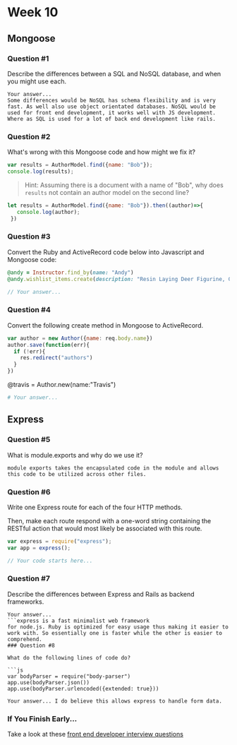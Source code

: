 # Week 10

## Mongoose

### Question #1

Describe the differences between a SQL and NoSQL database, and when you might use each.

```text
Your answer...
Some differences would be NoSQL has schema flexibility and is very fast. As well also use object orientated databases. NoSQL would be used for front end development, it works well with JS development. Where as SQL is used for a lot of back end development like rails.
```

### Question #2

What's wrong with this Mongoose code and how might we fix it?

```js
var results = AuthorModel.find({name: "Bob"});
console.log(results);
```

> Hint: Assuming there is a document with a name of "Bob", why does `results` not contain an author model on the second line?

```js
let results = AuthorModel.find({name: "Bob"}).then((author)=>{
   console.log(author);
 })
```

### Question #3

Convert the Ruby and ActiveRecord code below into Javascript and Mongoose code:

```rb
@andy = Instructor.find_by(name: "Andy")
@andy.wishlist_items.create(description: "Resin Laying Deer Figurine, Gold")
```

```js
// Your answer...
```

### Question #4

Convert the following create method in Mongoose to ActiveRecord.

```js
var author = new Author({name: req.body.name})
author.save(function(err){
  if (!err){
    res.redirect("authors")
  }
})
```
@travis = Author.new(name:"Travis")
```rb
# Your answer...
```

## Express

### Question #5

What is module.exports and why do we use it?

```text
module exports takes the encapsulated code in the module and allows this code to be utilized across other files.
```

### Question #6

Write one Express route for each of the four HTTP methods.

Then, make each route respond with a one-word string containing the RESTful action that would most likely be associated with this route.

```js
var express = require("express");
var app = express();

// Your code starts here...

```

### Question #7

Describe the differences between Express and Rails as backend frameworks.

```text
Your answer...
```express is a fast minimalist web framework
for node.js. Ruby is optimized for easy usage thus making it easier to work with. So essentially one is faster while the other is easier to comprehend.
### Question #8

What do the following lines of code do?

```js
var bodyParser = require("body-parser")
app.use(bodyParser.json())
app.use(bodyParser.urlencoded({extended: true}))
```

```text
Your answer... I do believe this allows express to handle form data.
```

### If You Finish Early...

Take a look at these [front end developer interview questions](https://github.com/h5bp/Front-end-Developer-Interview-Questions/blob/master/README.md)
